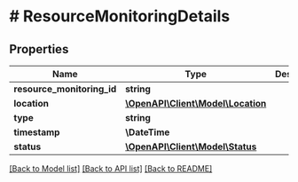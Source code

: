 # # ResourceMonitoringDetails

## Properties

Name | Type | Description | Notes
------------ | ------------- | ------------- | -------------
**resource_monitoring_id** | **string** |  | [optional]
**location** | [**\OpenAPI\Client\Model\Location**](Location.md) |  | [optional]
**type** | **string** |  | [optional]
**timestamp** | **\DateTime** |  | [optional]
**status** | [**\OpenAPI\Client\Model\Status**](Status.md) |  | [optional]

[[Back to Model list]](../../README.md#models) [[Back to API list]](../../README.md#endpoints) [[Back to README]](../../README.md)
